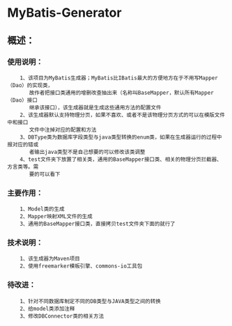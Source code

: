 
MyBatis-Generator
=================

概述：
----------------------------------
### 使用说明：
		1、该项目为MyBatis生成器；MyBatis比IBatis最大的方便地方在于不用写Mapper（Dao）的实现类，
		   故作者把接口类通用的增删改查抽出来（名称叫BaseMapper，默认所有Mapper（Dao）接口
		   继承该接口），该生成器就是生成这些通用方法的配置文件
		2、该生成器默认支持物理分页，如果不喜欢、或者不是该物理分页方式的可以在模版文件中和接口
		   文件中注掉对应的配置和方法
		3、DBType类为数据库字段类型与java类型转换的enum类，如果在生成器运行的过程中报对应的错或
		   者输出java类型不是自己想要的可以修改该类调整
		4、test文件夹下放置了相关类，通用的BaseMapper接口类、相关的物理分页拦截器、方言类等。需
		   要的可以看下

### 主要作用：
        1、Model类的生成
        2、Mapper映射XML文件的生成
        3、通用的BaseMapper接口类，直接拷贝test文件夹下面的就行了

### 技术说明：
		1、该生成器为Maven项目
		2、使用freemarker模板引擎、commons-io工具包



### 待改进：
        1、针对不同数据库制定不同的DB类型与JAVA类型之间的转换
        2、给model类添加注释
        3、修改DBConnector类的相关方法
